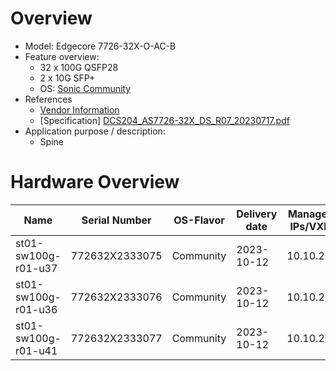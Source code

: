
# Overview

* Model: Edgecore 7726-32X-O-AC-B
* Feature overview:
  * 32 x 100G QSFP28
  * 2 x 10G SFP+
  * OS: [Sonic Community](https://sonicfoundation.dev/)
* References
  * [Vendor Information](https://www.edge-core.com/productsInfo.php?cls=&cls2=&cls3=15&id=545)
  * [Specification] [DCS204_AS7726-32X_DS_R07_20230717.pdf](spec\_sheets/DCS204_AS7726-32X_DS_R07_20230717.pdf)
* Application purpose / description:
  * Spine

# Hardware Overview

| Name                 | Serial Number   | OS-Flavor  | Delivery date | Management IPs/VXLANs | MGMT MAC          | Serial      | Comments                       |
|----------------------|-----------------|------------|---------------|-----------------------|-------------------|-------------|--------------------------------|
| st01-sw100g-r01-u37  | 772632X2333075  | Community  | 2023-10-12    | 10.10.23.109          | 90:2d:77:58:26:50 | DEABb113318 | sw09, production, spine        |
| st01-sw100g-r01-u36  | 772632X2333076  | Community  | 2023-10-12    | 10.10.23.110          | 90:2d:77:58:27:50 | BCBRb113318 | sw10, production, spine        |
| st01-sw100g-r01-u41  | 772632X2333077  | Community  | 2023-10-12    | 10.10.23.111          | 90:2d:77:58:28:50 | EHCLb113318 | sw11, lab spine                |
